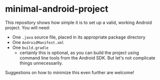 # minimal-android-project

This repository shows how simple it is to set up a valid, working Android project. You will need:

* One `.java` source file, placed in its appropriate package directory
* One `AndroidManifest.xml`
* One `build.gradle`
  * certainly this is optional, as you can build the project using command line tools from the Android SDK. But
    let's not complicate things unnecessarily.

Suggestions on how to minimize this even further are welcome!
